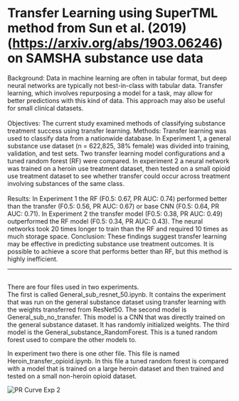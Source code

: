 # Transfer Learning using SuperTML method from Sun et al. (2019) (https://arxiv.org/abs/1903.06246) on SAMSHA substance use data

Background: Data in machine learning are often in tabular format, but deep neural networks are typically not best-in-class with tabular data. Transfer learning, which involves repurposing a model for a task, may allow for better predictions with this kind of data. This approach may also be useful for small clinical datasets.
<br>
<br>
Objectives: The current study examined methods of classifying substance treatment success using transfer learning. 
Methods: Transfer learning was used to classify data from a nationwide database. In Experiment 1, a general substance use dataset (n = 622,825, 38% female) was divided into training, validation, and test sets. Two transfer learning model configurations and a tuned random forest (RF) were compared. In experiment 2 a neural network was trained on a heroin use treatment dataset, then tested on a small opioid use treatment dataset to see whether transfer could occur across treatment involving substances of the same class. 
<br>
<br>
Results: In Experiment 1 the RF (F0.5: 0.67, PR AUC: 0.74) performed better than the transfer (F0.5: 0.56, PR AUC: 0.67) or base CNN (F0.5: 0.64, PR AUC: 0.71). In Experiment 2 the transfer model (F0.5: 0.38, PR AUC: 0.49) outperformed the RF model (F0.5: 0.34, PR AUC: 0.43). The neural networks took 20 times longer to train than the RF and required 10 times as much storage space. 
Conclusion: These findings suggest transfer learning may be effective in predicting substance use treatment outcomes. It is possible to achieve a score that performs better than RF, but this method is highly inefficient. 
 

<hr>
<br>
There are four files used in two experiments. <br>
The first is called General_sub_resnet_50.ipynb. It contains the experiment that was run on the general substance dataset using transfer learning with the weights transferred from ResNet50. 
The second model is General_sub_no_transfer. This model is a CNN that was directly trained on the general substance dataset. It has randomly initialized weights. 
The third model is the General_substance_RandomForest. This is a tuned random forest used to compare the other models to. 

In experiment two there is one other file. This file is named Heroin_transfer_opioid.ipynb. In this file a tuned random forest is compared with a model that is trained on a large heroin dataset and then trained and tested on a small non-heroin opioid dataset. 

![PR Curve Exp 2](https://github.com/bailejor/SAMSHA_Transfer_Learning/tree/main/PRCurves/PRCurve2.png)

